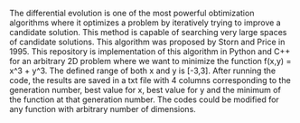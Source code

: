 The differential evolution is one of the most powerful obtimization algorithms where it optimizes a problem by iteratively trying to improve a candidate solution. This method is capable of searching very large spaces of candidate solutions. This algorithm was  proposed by Storn and Price in 1995. 
This repository is implementation of this algorithm in Python and C++ for an arbitrary 2D problem where we want to minimize the function f(x,y) = x^3 + y^3. The defined range of both x and y is [-3,3]. After running the code, the results are saved in a txt file with 4 columns corresponding to the generation number, best value for x, best value for y and the minimum of the function at that generation number. 
The codes could be modified for any function with arbitrary number of dimensions.

